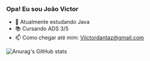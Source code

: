 ### Opa! Eu sou João Victor

- 🌱 Atualmente estudando Java
- 📚 Cursando ADS 3/5
- 📫 Como chegar até mim: Viictordantaz@gmail.com

![Anurag's GitHub stats](https://github-readme-stats.vercel.app/api?username=Viictordantas&show_icons=true&theme=transparent)

